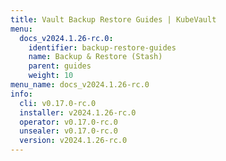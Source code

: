 ```yaml
---
title: Vault Backup Restore Guides | KubeVault
menu:
  docs_v2024.1.26-rc.0:
    identifier: backup-restore-guides
    name: Backup & Restore (Stash)
    parent: guides
    weight: 10
menu_name: docs_v2024.1.26-rc.0
info:
  cli: v0.17.0-rc.0
  installer: v2024.1.26-rc.0
  operator: v0.17.0-rc.0
  unsealer: v0.17.0-rc.0
  version: v2024.1.26-rc.0
---
```


